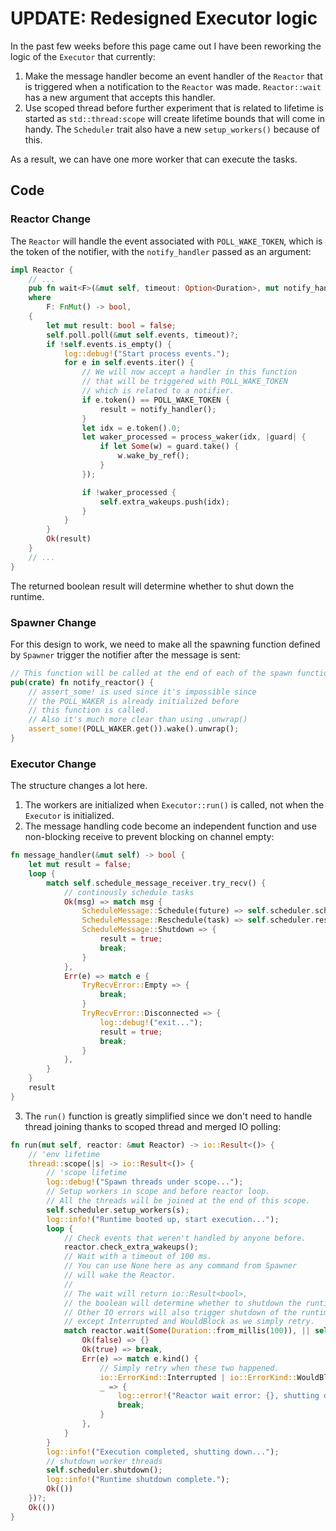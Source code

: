 # UPDATE: Redesigned Executor logic

In the past few weeks before this page came out I have been reworking the logic
of the `Executor` that currently:

1. Make the message handler become an event handler of the `Reactor` that is triggered when a notification
   to the `Reactor` was made. `Reactor::wait` has a new argument that accepts this handler.
2. Use scoped thread before further experiment that is related to lifetime is started as
   `std::thread:scope` will create lifetime bounds that will come in handy. The `Scheduler`
   trait also have a new `setup_workers()` because of this.

As a result, we can have one more worker that can execute the tasks.

## Code

### Reactor Change

The `Reactor` will handle the event associated with `POLL_WAKE_TOKEN`,
which is the token of the notifier, with the `notify_handler` passed as an argument:

```rust
impl Reactor {
    // ...
    pub fn wait<F>(&mut self, timeout: Option<Duration>, mut notify_handler: F) -> io::Result<bool>
    where
        F: FnMut() -> bool,
    {
        let mut result: bool = false;
        self.poll.poll(&mut self.events, timeout)?;
        if !self.events.is_empty() {
            log::debug!("Start process events.");
            for e in self.events.iter() {
                // We will now accept a handler in this function
                // that will be triggered with POLL_WAKE_TOKEN
                // which is related to a notifier.
                if e.token() == POLL_WAKE_TOKEN {
                    result = notify_handler();
                }
                let idx = e.token().0;
                let waker_processed = process_waker(idx, |guard| {
                    if let Some(w) = guard.take() {
                        w.wake_by_ref();
                    }
                });

                if !waker_processed {
                    self.extra_wakeups.push(idx);
                }
            }
        }
        Ok(result)
    }
    // ...
}
```

The returned boolean result will determine whether to shut down the runtime.

### Spawner Change

For this design to work, we need to make all the spawning function defined by `Spawner`
trigger the notifier after the message is sent:

```rust
// This function will be called at the end of each of the spawn function that Spawner defines.
pub(crate) fn notify_reactor() {
    // assert_some! is used since it's impossible since
    // the POLL_WAKER is already initialized before
    // this function is called.
    // Also it's much more clear than using .unwrap()
    assert_some!(POLL_WAKER.get()).wake().unwrap();
}
```

### Executor Change

The structure changes a lot here.

1. The workers are initialized when `Executor::run()` is called, not when
   the `Executor` is initialized.
2. The message handling code become an independent function and use non-blocking
   receive to prevent blocking on channel empty:

```rust
fn message_handler(&mut self) -> bool {
    let mut result = false;
    loop {
        match self.schedule_message_receiver.try_recv() {
            // continously schedule tasks
            Ok(msg) => match msg {
                ScheduleMessage::Schedule(future) => self.scheduler.schedule(future),
                ScheduleMessage::Reschedule(task) => self.scheduler.reschedule(task),
                ScheduleMessage::Shutdown => {
                    result = true;
                    break;
                }
            },
            Err(e) => match e {
                TryRecvError::Empty => {
                    break;
                }
                TryRecvError::Disconnected => {
                    log::debug!("exit...");
                    result = true;
                    break;
                }
            },
        }
    }
    result
}
```

3. The `run()` function is greatly simplified since we don't need to handle thread joining
   thanks to scoped thread and merged IO polling:

```rust
fn run(mut self, reactor: &mut Reactor) -> io::Result<()> {
    // 'env lifetime
    thread::scope(|s| -> io::Result<()> {
        // 'scope lifetime
        log::debug!("Spawn threads under scope...");
        // Setup workers in scope and before reactor loop.
        // All the threads will be joined at the end of this scope.
        self.scheduler.setup_workers(s);
        log::info!("Runtime booted up, start execution...");
        loop {
            // Check events that weren't handled by anyone before.
            reactor.check_extra_wakeups();
            // Wait with a timeout of 100 ms.
            // You can use None here as any command from Spawner
            // will wake the Reactor.
            //
            // The wait will return io::Result<bool>,
            // the boolean will determine whether to shutdown the runtime.
            // Other IO errors will also trigger shutdown of the runtime,
            // except Interrupted and WouldBlock as we simply retry.
            match reactor.wait(Some(Duration::from_millis(100)), || self.message_handler()) {
                Ok(false) => {}
                Ok(true) => break,
                Err(e) => match e.kind() {
                    // Simply retry when these two happened.
                    io::ErrorKind::Interrupted | io::ErrorKind::WouldBlock => {}
                    _ => {
                        log::error!("Reactor wait error: {}, shutting down...", e);
                        break;
                    }
                },
            }
        }
        log::info!("Execution completed, shutting down...");
        // shutdown worker threads
        self.scheduler.shutdown();
        log::info!("Runtime shutdown complete.");
        Ok(())
    })?;
    Ok(())
}
```
